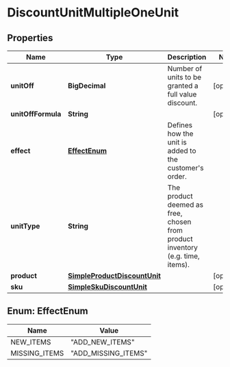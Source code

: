 

# DiscountUnitMultipleOneUnit


## Properties

| Name | Type | Description | Notes |
|------------ | ------------- | ------------- | -------------|
|**unitOff** | **BigDecimal** | Number of units to be granted a full value discount. |  [optional] |
|**unitOffFormula** | **String** |  |  [optional] |
|**effect** | [**EffectEnum**](#EffectEnum) | Defines how the unit is added to the customer&#39;s order.   |  |
|**unitType** | **String** | The product deemed as free, chosen from product inventory (e.g. time, items). |  |
|**product** | [**SimpleProductDiscountUnit**](SimpleProductDiscountUnit.md) |  |  [optional] |
|**sku** | [**SimpleSkuDiscountUnit**](SimpleSkuDiscountUnit.md) |  |  [optional] |



## Enum: EffectEnum

| Name | Value |
|---- | -----|
| NEW_ITEMS | &quot;ADD_NEW_ITEMS&quot; |
| MISSING_ITEMS | &quot;ADD_MISSING_ITEMS&quot; |



